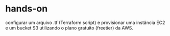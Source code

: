 # hands-on
configurar um arquivo .tf (Terraform script) e provisionar uma instância EC2 e um bucket S3 utilizando o plano gratuito (freetier) da AWS.
